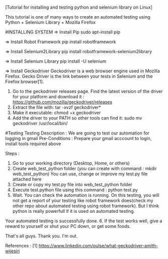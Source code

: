 [Tutorial for installing and testing python and selenium library on Linux] 

This tutorial is one of many ways to create an automated testing using Python + Selenium Library + Mozilla Firefox

#INSTALLING SYSTEM
=> Install Pip
sudo apt-install pip

=> Install Robot Framework
pip install robotframework

=> Install Selenium2Library
pip install robotframework-selenium2library

=> Install Selenium Library
pip install -U selenium

=> Install Geckodriver
Geckodriver is a web browser engine used in Mozilla Firefox. Gecko Driver is the link between your tests in Selenium and the Firefox browser[1].
1. Go to the geckodriver releases page. Find the latest version of the driver for your platform and download it : https://github.com/mozilla/geckodriver/releases
2. Extract the file with: tar -xvzf geckodriver*
3. Make it executable: chmod +x geckodriver
4. Add the driver to your PATH so other tools can find it: sudo mv geckodriver /usr/local/bin/ 

#Testing
Testing Description	: We are going to test our automation for logging in gmail
Pre-Conditions		: Prepare your gmail acccount to login, install tools required above

Steps :
1. Go to your working directory (Desktop, Home, or others)
2. Create web_test_python folder (you can create with command : mkdir web_test_python)
You can use, change or improve my test.py file attached here
3. Create or copy my test.py file into web_test_python folder 
4. Execute  test.python file using this command : python test.py
5. Wait. You can check the automation is running. On this testing, you will not get a report of your testing like robot framework does(check my other repo about automated testing using robot framework). 
But I think python is really powerfull if it is used on automated testing. 

Your automated testing is successfully done.
6. If the test works well, give a reward to yourself or shut your PC down, or get some foods. 

That's all guys. Thank you. 
I'm out.

References :
[1] https://www.linkedin.com/pulse/what-geckodriver-amith-wijesiri
